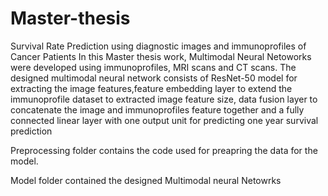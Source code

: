 # Master-thesis
Survival Rate Prediction using diagnostic images and immunoprofiles of Cancer Patients
In this Master thesis work, Multimodal Neural Netoworks were developed using immunoprofiles, MRI scans and CT scans. The designed multimodal neural network consists of ResNet-50 model for extracting the image features,feature embedding layer to extend the immunoprofile dataset to extracted image feature size, data fusion layer to concatenate the image and immunoprofiles feature together and a fully connected linear layer with one output unit for predicting one year survival prediction

Preprocessing folder contains the code used for preapring the data for the model.


Model folder contained the designed Multimodal neural Netowrks
